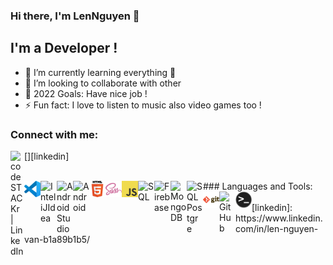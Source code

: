 ### Hi there, I'm LenNguyen 👋



## I'm a Developer !

- 🌱 I’m currently learning everything 🤣
- 👯 I’m looking to collaborate with other 
- 🥅 2022 Goals: Have nice job !
- ⚡ Fun fact: I love to listen to music also video games too !

### Connect with me:
[<img align="left" alt="codeSTACKr | LinkedIn" width="22px" src="https://cdn.jsdelivr.net/npm/simple-icons@v3/icons/linkedin.svg" />][linkedin]

<br />
### Languages and Tools:

<img align="left" alt="Visual Studio Code" width="26px" src="https://raw.githubusercontent.com/github/explore/80688e429a7d4ef2fca1e82350fe8e3517d3494d/topics/visual-studio-code/visual-studio-code.png" />

<img align="left" alt="InteliJIdea" width="26px" src="https://img.icons8.com/color/48/000000/intellij-idea.png" />
<img align="left" alt="Android Studio" width="26px" src="https://img.icons8.com/fluency/48/000000/android-studio--v3.png" />

<img align="left" alt="Android" width="26px" src="https://img.icons8.com/fluency/48/000000/developer-mode.png" />

<img align="left" alt="HTML5" width="26px" src="https://raw.githubusercontent.com/github/explore/80688e429a7d4ef2fca1e82350fe8e3517d3494d/topics/html/html.png" />
<img align="left" alt="Sass" width="26px" src="https://raw.githubusercontent.com/github/explore/80688e429a7d4ef2fca1e82350fe8e3517d3494d/topics/sass/sass.png" />
<img align="left" alt="JavaScript" width="26px" src="https://raw.githubusercontent.com/github/explore/80688e429a7d4ef2fca1e82350fe8e3517d3494d/topics/javascript/javascript.png" />

<img align="left" alt="SQL" width="26px" src="https://img.icons8.com/fluency/48/000000/database.png" />
<img align="left" alt="Firebase" width="26px" src="https://img.icons8.com/color/48/000000/firebase.png" />
<img align="left" alt="MongoDB" width="26px" src="https://img.icons8.com/color/100/000000/mongodb.png" />
<img align="left" alt="SQLPostgre" width="26px" src="https://img.icons8.com/external-tal-revivo-shadow-tal-revivo/24/000000/external-postgre-sql-a-free-and-open-source-relational-database-management-system-logo-shadow-tal-revivo.png" />

<img align="left" alt="Git" width="26px" src="https://raw.githubusercontent.com/github/explore/80688e429a7d4ef2fca1e82350fe8e3517d3494d/topics/git/git.png" />
<img align="left" alt="GitHub" width="26px" src="https://img.icons8.com/color-glass/48/000000/github.png"/>
<img align="left" alt="Terminal" width="26px" src="https://raw.githubusercontent.com/github/explore/80688e429a7d4ef2fca1e82350fe8e3517d3494d/topics/terminal/terminal.png" />
<br />
<br />
[linkedin]: https://www.linkedin.com/in/len-nguyen-van-b1a89b1b5/

